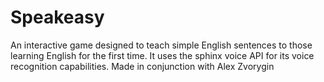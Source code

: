 Speakeasy
=========

An interactive game designed to teach simple English sentences to those learning English for the first time. 
It uses the sphinx voice API for its voice recognition capabilities.
Made in conjunction with Alex Zvorygin
